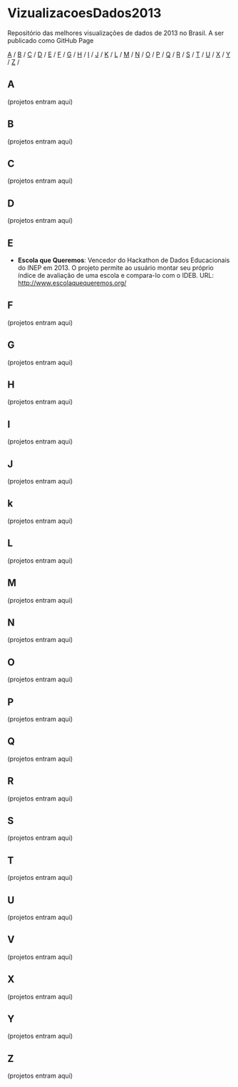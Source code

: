 VizualizacoesDados2013
======================

Repositório das melhores visualizações de dados de 2013 no Brasil. A ser publicado como GitHub Page

[A](#a) / [B](#b) / [C](#C) / [D](#d) / [E](#e) / [F](#f) / [G](#g) / [H](#h) / [I](#i) / [J](#j) / [K](#k) / [L](#l) / [M](#m) / [N](#n) / [O](#o) / [P](#p) / [Q](#q) / [R](#r) / [S](#s) / [T](#t) / [U](#v) / [X](#x) / [Y](#y) / [Z](#z) /

## A

(projetos entram aqui)

## B

(projetos entram aqui)

## C

(projetos entram aqui)

## D

(projetos entram aqui)

## E

- **Escola que Queremos**: Vencedor do Hackathon de Dados Educacionais do INEP em 2013. O projeto permite ao usuário montar seu próprio índice de avaliação de uma escola e compara-lo com o IDEB. URL: http://www.escolaquequeremos.org/

## F

(projetos entram aqui)

## G

(projetos entram aqui)

## H

(projetos entram aqui)

## I

(projetos entram aqui)

## J

(projetos entram aqui)

## k

(projetos entram aqui)

## L

(projetos entram aqui)

## M

(projetos entram aqui)

## N

(projetos entram aqui)

## O

(projetos entram aqui)

## P

(projetos entram aqui)

## Q

(projetos entram aqui)

## R

(projetos entram aqui)

## S

(projetos entram aqui)

## T

(projetos entram aqui)

## U

(projetos entram aqui)

## V

(projetos entram aqui)

## X 

(projetos entram aqui)

## Y

(projetos entram aqui)

## Z

(projetos entram aqui)
